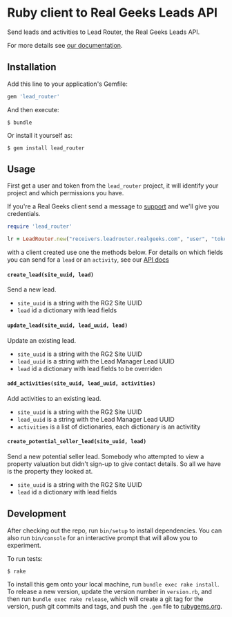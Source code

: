 # Ruby client to Real Geeks Leads API

Send leads and activities to Lead Router, the Real Geeks Leads API.

For more details see [our documentation](http://docs.realgeeks.com/outgoing_leads_api_developers).

## Installation

Add this line to your application's Gemfile:

```ruby
gem 'lead_router'
```

And then execute:

    $ bundle

Or install it yourself as:

    $ gem install lead_router

## Usage

First get a user and token from the `lead_router` project, it will identify your project and which permissions you have.

If you're a Real Geeks client send a message to [support](https://www.realgeeks.com/support/) and we'll give you credentials.

```ruby
require 'lead_router'

lr = LeadRouter.new("receivers.leadrouter.realgeeks.com", "user", "token")
```

with a client created use one the methods below. For details on which fields
you can send for a `lead` or an `activity`, see our [API docs](http://docs.realgeeks.com/incoming_leads_api)

#### `create_lead(site_uuid, lead)`

Send a new lead.

 - `site_uuid` is a string with the RG2 Site UUID
 - `lead` id a dictionary with lead fields

#### `update_lead(site_uuid, lead_uuid, lead)`

Update an existing lead.

 - `site_uuid` is a string with the RG2 Site UUID
 - `lead_uuid` is a string with the Lead Manager Lead UUID
 - `lead` id a dictionary with lead fields to be overriden

#### `add_activities(site_uuid, lead_uuid, activities)`

Add activities to an existing lead.

 - `site_uuid` is a string with the RG2 Site UUID
 - `lead_uuid` is a string with the Lead Manager Lead UUID
 - `activities` is a list of dictionaries, each dictionary is an activitity

#### `create_potential_seller_lead(site_uuid, lead)`

Send a new potential seller lead.  Somebody who attempted to view a property valuation but didn't sign-up to give contact details. So all we have is the property they looked at.

 - `site_uuid` is a string with the RG2 Site UUID
 - `lead` id a dictionary with lead fields

## Development

After checking out the repo, run `bin/setup` to install dependencies. You can also run `bin/console` for an interactive prompt that will allow you to experiment.

To run tests:

    $ rake

To install this gem onto your local machine, run `bundle exec rake install`. To release a new version, update the version number in `version.rb`, and then run `bundle exec rake release`, which will create a git tag for the version, push git commits and tags, and push the `.gem` file to [rubygems.org](https://rubygems.org).
